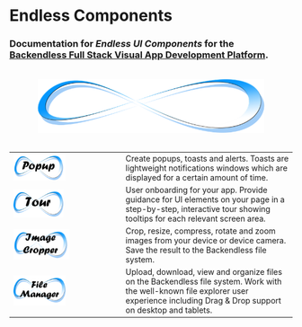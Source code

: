 # Endless Components


### Documentation for *Endless UI Components* for the [Backendless Full Stack Visual App Development Platform](https://backendless.com).

<br>

<center><img src="./assets/endlessLogo.png" width="80%"/></center>

<br>

| | |
| --- | --- |
| [ <img src="./EndlessPopup/assets/IconPopup.png" width="50%"/> ](./EndlessPopup/README.md) | Create popups, toasts and alerts. Toasts are lightweight notifications windows which are displayed for a certain amount of time. |
| [ <img src="./EndlessTour/assets/iconTour.png" width="48%"/> ](./EndlessTour/README.md) |  User onboarding for your app. Provide guidance for UI elements on your page in a step-by-step, interactive tour showing tooltips for each relevant screen area.  |
| [ <img src="./EndlessImageCropper/assets/Icon.png" width="54%"/> ](./EndlessImageCropper/README.md) |  Crop, resize, compress, rotate and zoom images from your device or device camera. Save the result to the Backendless file system.  |
| [ <img src="./EndlessFileManager/assets/IconFilemanager.png" width="50%"/> ](./EndlessFileManager/README.md) |  Upload, download, view and organize files on the Backendless file system. Work with the well-known file explorer user experience including Drag & Drop support on desktop and tablets. |

